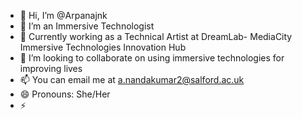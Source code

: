 - 👋 Hi, I’m @Arpanajnk
- 👀 I’m an Immersive Technologist
- 🌱 Currently working as a Technical Artist at DreamLab- MediaCity Immersive Technologies Innovation Hub
- 💞️ I’m looking to collaborate on using immersive technologies for improving lives
- 📫 You can email me at a.nandakumar2@salford.ac.uk
- 😄 Pronouns: She/Her
- ⚡

<!---
Arpanajnk/Arpanajnk is a ✨ special ✨ repository because its `README.md` (this file) appears on your GitHub profile.
You can click the Preview link to take a look at your changes.
--->
